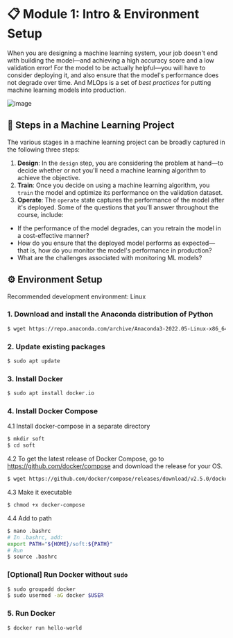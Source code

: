 # 📋 Module 1: Intro & Environment Setup

When you are designing a machine learning system, your job doesn't end with building the model—and achieving a high accuracy score and a low validation error! For the model to be actually helpful—you will have to consider deploying it, and also ensure that the model's performance does not degrade over time. And MLOps is a set of *best practices* for putting machine learning models into production.

![image](https://user-images.githubusercontent.com/47279635/168582280-52820583-d0bb-4b46-add4-b2fa4c09bc1b.png)

## 🎯 Steps in a Machine Learning Project
The various stages in a machine learning project can be broadly captured in the following three steps:
1. **Design**: In the `design` step, you are considering the problem at hand—to decide whether or not you'll need a machine learning algorithm to achieve the objective. 
2. **Train**: Once you decide on using a machine learning algorithm, you `train` the model and optimize its performance on the validation dataset.
3. **Operate**: The `operate` state captures the performance of the model after it's deployed. Some of the questions that you'll answer throughout the course, include:
  - If the performance of the model degrades, can you retrain the model in a cost-effective manner?
  - How do you ensure that the deployed model performs as expected—that is, how do you monitor the model's performance in production?
  - What are the challenges associated with monitoring ML models?

## ⚙ Environment Setup

Recommended development environment: Linux

### 1. Download and install the Anaconda distribution of Python
```sh
$ wget https://repo.anaconda.com/archive/Anaconda3-2022.05-Linux-x86_64.sh

```

### 2. Update existing packages
```sh
$ sudo apt update
```
### 3. Install Docker
```sh
$ sudo apt install docker.io
```

### 4. Install Docker Compose

4.1 Install docker-compose in a separate directory
```sh
$ mkdir soft
$ cd soft
```

4.2 To get the latest release of Docker Compose, go to https://github.com/docker/compose and download the release for your OS.

```sh
$ wget https://github.com/docker/compose/releases/download/v2.5.0/docker-compose-linux-x86_64 -O docker-compose
```
4.3 Make it executable
```sh
$ chmod +x docker-compose
```
4.4 Add to path
```sh
$ nano .bashrc
# In .bashrc, add:
export PATH="${HOME}/soft:${PATH}"
# Run
$ source .bashrc
```

### [Optional] Run Docker without `sudo`
```sh
$ sudo groupadd docker
$ sudo usermod -aG docker $USER
```
### 5. Run Docker
```sh
$ docker run hello-world
```